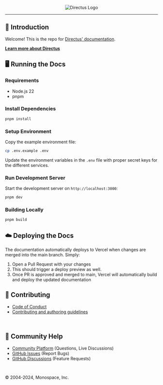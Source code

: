 <p align="center"><img alt="Directus Logo" src="https://user-images.githubusercontent.com/522079/158864859-0fbeae62-9d7a-4619-b35e-f8fa5f68e0c8.png"></p>

---

## 🐰 Introduction

Welcome! This is the repo for [Directus' documentation](https://docs.directus.io).

**[Learn more about Directus](https://directus.io)**


## 🖥️ Running the Docs

### Requirements

- Node.js 22
- pnpm

### Install Dependencies

```bash
pnpm install
```

### Setup Environment

Copy the example environment file:

```bash
cp .env.example .env
```

Update the environment variables in the `.env` file with proper secret keys for the different
services.

### Run Development Server

Start the development server on `http://localhost:3000`:

```bash
pnpm dev
```

### Building Locally

```bash
pnpm build
```

## ☁️ Deploying the Docs

The documentation automatically deploys to Vercel when changes are merged into the main branch. Simply:

1. Open a Pull Request with your changes
2. This should trigger a deploy preview as well.
3. Once PR is approved and merged to main, Vercel will automatically build and deploy the updated documentation

## 🚀 Contributing

- [Code of Conduct](https://directus.io/docs/community/overview/conduct)
- [Contributing and authoring guidelines](https://directus.io/docs/community/contribution/documentation)

<br />

## 🤔 Community Help

- [Community Platform](https://community.directus.io) (Questions, Live Discussions)
- [GitHub Issues](https://github.com/directus/docs/issues) (Report Bugs)
- [GitHub Discussions](https://github.com/directus/docs/discussions) (Feature Requests)

<br />

© 2004-2024, Monospace, Inc.
